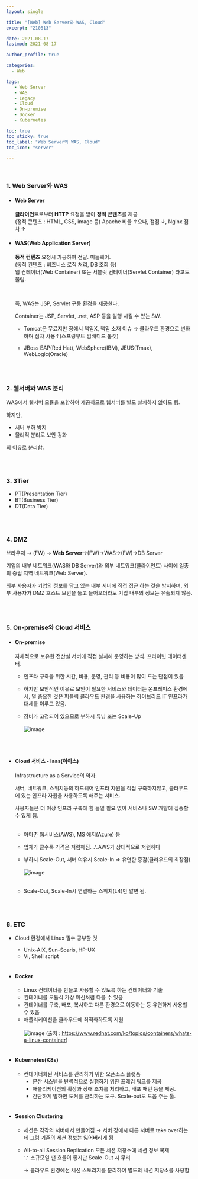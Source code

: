 ```yaml
---
layout: single

title: "[Web] Web Server와 WAS, Cloud"
excerpt: "210813"

date: 2021-08-17
lastmod: 2021-08-17

author_profile: true

categories: 
  - Web

tags: 
   - Web Server
   - WAS
   - Legacy
   - Cloud
   - On-premise
   - Docker
   - Kubernetes

toc: true
toc_sticky: true
toc_label: "Web Server와 WAS, Cloud"
toc_icon: "server"

---
```


<br>

###  1. Web Server와 WAS

- #### Web Server 

  **클라이언트**로부터 **HTTP** 요청을 받아 **정적 콘텐츠**를 제공<br>
  (정적 콘텐츠 : HTML, CSS, image 등)
  Apache 비율 ↑으나, 점점 ↓, Nginx 점차 ↑
  <br>

- #### WAS(Web Application Server)
  **동적 컨텐츠** 요청시 가공하여 전달. 미들웨어.<br>
  (동적 컨텐츠 : 비즈니스 로직 처리, DB 조회 등)<br>
  웹 컨테이너(Web Container) 또는 서블릿 컨테이너(Servlet Container) 라고도 불림. 

  <br>

  즉, WAS는 JSP, Servlet 구동 환경을 제공한다.<br>

  Container는 JSP, Servlet, .net, ASP 등을 실행 시킬 수 있는 SW.<br>

  * Tomcat은 무료지만 장애시 책임X, 책임 소재 이슈
    → 클라우드 환경으로 변화하며 점차 사용↑(스프링부트 임배디드 톰캣)

  * JBoss EAP(Red Hat), WebSphere(IBM), JEUS(Tmax), WebLogic(Oracle)

    <br><br>

### 2. 웹서버와 WAS 분리

WAS에서 웹서버 모듈을 포함하여 제공하므로 웹서버를 별도 설치하지 않아도 됨.

하지만,<br>

* 서버 부하 방지
* 물리적 분리로 보안 강화

의 이유로 분리함.

<br><br>

### 3. 3Tier

* PT(Presentation Tier)
* BT(Business Tier)
* DT(Data Tier)

<br><br>

### 4. DMZ

브라우저 → (FW) → **Web Server**→(FW)→WAS→(FW)→DB Server<br>

기업의 내부 네트워크(WAS와 DB Server)와 외부 네트워크(클라이언트) 사이에 일종의 중립 지역 네트워크(Web Server).

외부 사용자가 기업의 정보를 담고 있는 내부 서버에 직접 접근 하는 것을 방지하며, 외부 사용자가 DMZ 호스트 보안을 뚫고 들어오더라도 기업 내부의 정보는 유출되지 않음.

<br><br>

### 5. On-premise와 Cloud 서비스

- #### On-premise<br>
  자체적으로 보유한 전산실 서버에 직접 설치해 운영하는 방식. 프라이빗 데이터센터.<br>

  - 인프라 구축을 위한 시간, 비용, 운영, 관리 등 비용이 많이 드는 단점이 있음

  - 하지만 보안적인 이유로 보안이 필요한 서비스와 데이터는 온프레미스 환경에서, 덜 중요한 것은 퍼블릭 클라우드 환경을 사용하는 하이브리드 IT 인프라가 대세를 이루고 있음.

  - 장비가 고정되어 있으므로 부하시 튜닝 또는 Scale-Up<br><br>![image](https://user-images.githubusercontent.com/78994909/129817202-41082fc5-0e3c-47b8-b632-f4867dd2a65a.png)

    <br><br>

- #### Cloud 서비스 - Iaas(이아스)

  Infrastructure as a Service의 약자. 

  서버, 네트워크, 스위치등의 하드웨어 인프라 자원을 직접 구축하지않고, 클라우드에 있는 인프라 자원을 사용하도록 해주는 서비스.
  <br>

  사용자들은 더 이상 인프라 구축에 힘 들일 필요 없이 서비스나 SW 개발에 집중할 수 있게 됨.<br><br>

  - 아마존 웹서비스(AWS), MS 애저(Azure) 등

  - 업체가 클수록 가격은 저렴해짐. ∴AWS가 상대적으로 저렴하다 

  - 부하시 Scale-Out, 서버 여유시 Scale-In ⇒ 유연한 증감(클라우드의 최장점)<br><br>![image](https://user-images.githubusercontent.com/78994909/129821341-d8478515-95f8-4ced-8537-6bfc38bd5c8c.png)<br><br>

  - Scale-Out, Scale-In시 연결하는 스위치(L4)만 알면 됨.
  
    <br><br>

### 6. ETC

- Cloud 환경에서 Linux 필수 공부할 것

  - Unix-AIX, Sun-Soaris, HP-UX
  - Vi, Shell script
    <br><br>

- #### Docker

  - Linux 컨테이너를 만들고 사용할 수 있도록 하는 컨테이너화 기술
  - 컨테이너를 모듈식 가상 머신처럼 다룰 수 있음
  - 컨테이너를 구축, 배포, 복사하고 다른 환경으로 이동하는 등 유연하게 사용할 수 있음
  - 애플리케이션을 클라우드에 최적화하도록 지원<br><br>![image](https://user-images.githubusercontent.com/78994909/129818944-81eb840d-7d9e-4e2f-b0f2-bc1730bd8099.png)
    (출처 : https://www.redhat.com/ko/topics/containers/whats-a-linux-container)
    <br><br>
  

- #### Kubernetes(K8s)
  
  - 컨테이너화된 서비스를 관리하기 위한 오픈소스 플랫폼
     - 분산 시스템을 탄력적으로 실행하기 위한 프레임 워크를 제공
     - 애플리케이션의 확장과 장애 조치를 처리하고, 배포 패턴 등을 제공.
     - 간단하게 말하면 도커를 관리하는 도구. Scale-out도 도움 주는 툴.
       <br><br>
  
- #### Session Clustering
  
  - 세션은 각각의 서버에서 만들어짐 → 서버 장애시  다른 서버로 take over하는데 그럼 기존의 세션 정보는 잃어버리게 됨
  
  - All-to-all Session Replication
       모든 세션 저장소에 세션 정보 복제<br>
       ∵ 소규모일 땐 효율이 좋지만 Scale-Out 시 무리
  
    ⇒ 클라우드 환경에선 세션 스토리지를 분리하여 별도의 세션 저장소를 사용함
  
    <br><br><br><br><br>

